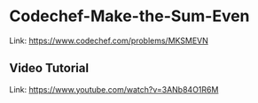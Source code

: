 # Codechef-Make-the-Sum-Even
Link: https://www.codechef.com/problems/MKSMEVN
## Video Tutorial
Link: https://www.youtube.com/watch?v=3ANb84O1R6M
